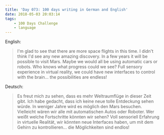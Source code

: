 ```yaml
---
title: 'Day 073: 100 days writing in German and English'
date: 2018-05-03 20:03:14
tags:
    - 100 Days Challenge
    - language
---
```

English:
> I'm glad to see that there are more space flights in this time. I didn't think I'd see any new amazing discovery. In a few years it will be possible to visit Mars. Maybe we would all be using automatic cars or robots. Who knows what progress could we see? Full sensory experience in virtual reality, we could have new interfaces to control with the brain... the possibilities are endless!

Deutsch:
> Es freut mich zu sehen, dass es mehr Weltraumflüge in dieser Zeit gibt. Ich habe gedacht, dass ich keine neue tolle Entdeckung sehen würde. In weniger Jahre wird es möglich den Mars besuchen. Vielleicht wären wir alle mit automatischen Autos oder Roboter. Wer weißt welche Fortschritte könnten wir sehen? Voll sensoriell Erfahrung in virtuelle Realität, wir könnten neue Interfaces haben, um mit dem Gehirn zu kontrollieren... die Möglichkeiten sind endlos!